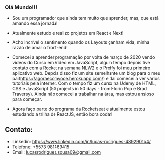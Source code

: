 ### Olá Mundo!!!

- Sou um programador que ainda tem muito que aprender, mas, que está amando essa jornada!
- Atualmente estudo e realizo projetos em React e Next!
- Acho incrível o sentimento quando os Layouts ganham vida, minha razão de amar o front-end!

- Comecei a aprender programação por volta de março de 2020 vendo vídeos do Curso em Vídeo em JavaScript, algum tempo depois tive contato com a Rocket na semana NLW2 e o Proffy foi meu primeiro aplicativo web. Depois disso fiz um site semelhante um blog para o meu pai(https://agoraecomvoce.herokuapp.com/) e daí comecei a ver vários tutoriais pela internet. Com o tempo fiz um curso na Udemy de HTML, CSS e JavaScript (50 projects in 50 days - from Florin Pop e Brad Traversy). Ainda não comecei a trabalhar na área, mas estou ansioso para começar. 
- Agora faço parte do programa da Rocketseat e atualmente estou estudando a trilha de ReactJS, então bora codar!

## Contato:

- Linkedin: https://www.linkedin.com/in/lucas-rodrigues-4892901b4/
- Telefone: +5573 981469415
- Email: lucasrodrigues.sousa09@gmail.com
